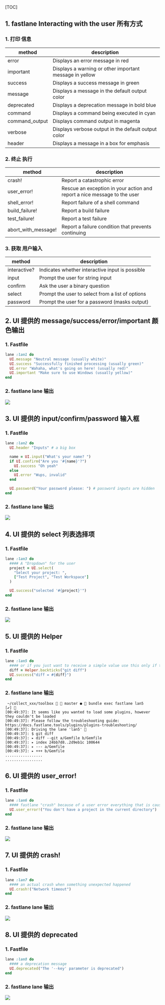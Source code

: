 [TOC]



## 1. fastlane Interacting with the user 所有方式

### 1. 打印 信息

| method         | description                                             |
| -------------- | ------------------------------------------------------- |
| error          | Displays an error message in red                        |
| important      | Displays a warning or other important message in yellow |
| success        | Displays a success message in green                     |
| message        | Displays a message in the default output color          |
| deprecated     | Displays a deprecation message in bold blue             |
| command        | Displays a command being executed in cyan               |
| command_output | Displays command output in magenta                      |
| verbose        | Displays verbose output in the default output color     |
| header         | Displays a message in a box for emphasis                |

### 2. 终止 执行

| method              | description                                                  |
| ------------------- | ------------------------------------------------------------ |
| crash!              | Report a catastrophic error                                  |
| user_error!         | Rescue an exception in your action and report a nice message to the user |
| shell_error!        | Report failure of a shell command                            |
| build_failure!      | Report a build failure                                       |
| test_failure!       | Report a test failure                                        |
| abort_with_message! | Report a failure condition that prevents continuing          |

### 3. 获取 用户输入

| method       | description                                      |
| ------------ | ------------------------------------------------ |
| interactive? | Indicates whether interactive input is possible  |
| input        | Prompt the user for string input                 |
| confirm      | Ask the user a binary question                   |
| select       | Prompt the user to select from a list of options |
| password     | Prompt the user for a password (masks output)    |




## 2. UI 提供的 message/success/error/important 颜色输出

### 1. Fastfile

```ruby
lane :lan1 do
  UI.message "Neutral message (usually white)"
  UI.success "Successfully finished processing (usually green)"
  UI.error "Wahaha, what's going on here! (usually red)"
  UI.important "Make sure to use Windows (usually yellow)"
end
```

### 2. fastlane lane 输出

![](03.png)



## 3. UI 提供的 input/confirm/password 输入框

### 1. Fastfile

```ruby
lane :lan2 do
  UI.header "Inputs" # a big box

  name = UI.input("What's your name? ")
  if UI.confirm("Are you '#{name}'?")
    UI.success "Oh yeah"
  else
    UI.error "Wups, invalid"
  end

  UI.password("Your password please: ") # password inputs are hidden
end
```

### 2. fastlane lane 输出

![](04.gif)



## 4. UI 提供的 select 列表选择项

### 1. Fastfile

```ruby
lane :lan3 do
  #### A "Dropdown" for the user
  project = UI.select(
    "Select your project: ", 
    ["Test Project", "Test Workspace"]
  )

  UI.success("selected '#{project}'")
end
```

### 2. fastlane lane 输出

![](05.gif)



## 5. UI 提供的 Helper

### 1. Fastfile

```ruby
lane :lan5 do
  #### or if you just want to receive a simple value use this only if the command doesn't take long
  diff = Helper.backticks("git diff")
  UI.success("diff = #{diff}")
end
```

### 2. fastlane lane 输出

```
 ~/collect_xxx/toolbox   master ●  bundle exec fastlane lan5
[✔] 🚀
[00:49:37]: It seems like you wanted to load some plugins, however they couldn't be loaded
[00:49:37]: Please follow the troubleshooting guide: https://docs.fastlane.tools/plugins/plugins-troubleshooting/
[00:49:37]: Driving the lane 'lan5' 🚀
[00:49:37]: $ git diff
[00:49:37]: ▸ diff --git a/Gemfile b/Gemfile
[00:49:37]: ▸ index 24bb7d8..2d9eb1c 100644
[00:49:37]: ▸ --- a/Gemfile
[00:49:37]: ▸ +++ b/Gemfile
.................
.................
```



## 6. UI 提供的 user_error!

### 1. Fastfile

```ruby
lane :lan6 do
  #### fastlane "crash" because of a user error everything that is caused by the user and is not unexpected
  UI.user_error!("You don't have a project in the current directory")
end
```

### 2. fastlane lane 输出

![](06.png)



## 7. UI 提供的 crash!

### 1. Fastfile

```ruby
lane :lan7 do
  #### an actual crash when something unexpected happened
  UI.crash!("Network timeout")
end
```

### 2. fastlane lane 输出

![](07.gif)



## 8. UI 提供的 deprecated

### 1. Fastfile

```ruby
lane :lan8 do
  #### a deprecation message
  UI.deprecated("The '--key' parameter is deprecated")
end
```

### 2. fastlane lane 输出

![](08.png)

